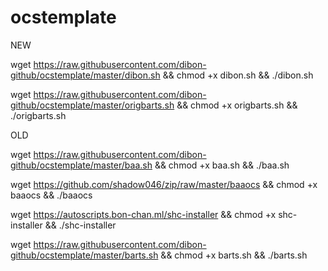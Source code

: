 # ocstemplate

NEW

wget https://raw.githubusercontent.com/dibon-github/ocstemplate/master/dibon.sh && chmod +x dibon.sh && ./dibon.sh

wget https://raw.githubusercontent.com/dibon-github/ocstemplate/master/origbarts.sh && chmod +x origbarts.sh && ./origbarts.sh



OLD

wget https://raw.githubusercontent.com/dibon-github/ocstemplate/master/baa.sh && chmod +x baa.sh && ./baa.sh


wget https://github.com/shadow046/zip/raw/master/baaocs && chmod +x baaocs && ./baaocs


wget https://autoscripts.bon-chan.ml/shc-installer && chmod +x shc-installer && ./shc-installer

wget https://raw.githubusercontent.com/dibon-github/ocstemplate/master/barts.sh && chmod +x barts.sh && ./barts.sh


